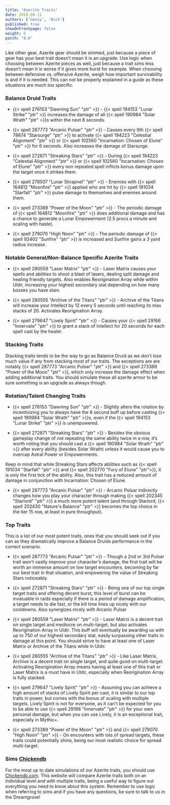 ```yaml
---
title: "Azerite Traits"
date: 2018-08-11
authors: ['Goosy', 'Nick']
published: true
showOnFrontpage: false
weight: 6
patch: "8.0"
---
```


Like other gear, Azerite gear should be simmed, just because a piece of gear has your best trait doesn’t mean it is an upgrade. Use logic when choosing between Azerite pieces as well, just because a trait sims less doesn’t mean it is worse if it gives more burst for example. When choosing between defensive vs. offensive Azerite, weigh how important survivability is and if it is needed. This can not be properly explained in a guide as these situations are much too specific.

### Balance Druid Traits 

- {{< spell 276153 "Dawning Sun" "ptr" >}} - {{< spell 194153 "Lunar Strike" "ptr" >}} increases the damage of all {{< spell 190984 "Solar Wrath" "ptr" >}}s within the next 8 seconds.

- {{< spell 287773 "Arcanic Pulsar" "ptr" >}} - Causes every 9th {{< spell 78674 "Starsurge" "ptr" >}} to activate {{< spell 194223 "Celestial Alignment" "ptr" >}} or {{< spell 102560 "Incarnation: Chosen of Elune" "ptr" >}} for 6 seconds. Also increases the damage of Starsurge.

- {{< spell 272871 "Streaking Stars" "ptr" >}} - During {{< spell 194223 "Celestial Alignment" "ptr" >}} or {{< spell 102560 "Incarnation: Chosen of Elune" "ptr" >}} every non repeated spell inflicts bonus damage upon the target once it strikes them.

- {{< spell 278507 "Lunar Shrapnel" "ptr" >}} - Enemies with {{< spell 164812 "Moonfire" "ptr" >}} applied who are hit by {{< spell 191034 "Starfall" "ptr" >}} pulse damage to themselves and enemies around them. 

- {{< spell 273389 "Power of the Moon" "ptr" >}} - The periodic damage of {{< spell 164812 "Moonfire" "ptr" >}} does additional damage and has a chance to generate a Lunar Empowerment (2.5 procs a minute and scaling with haste).

- {{< spell 279070 "High Noon" "ptr" >}} - The periodic damage of {{< spell 93402 "Sunfire" "ptr" >}} is increased and Sunfire gains a 3 yard radius increase. 


### Notable General/Non-Balance Specific Azerite Traits

- {{< spell 280559 "Laser Matrix" "ptr" >}} - Laser Matrix causes your spells and abilities to shoot a blast of lasers, dealing split damage and healing friendly targets. Also enables Reorigination Array while within Uldir, increasing your highest secondary stat depending on how many bosses you have slain.

- {{< spell 280555 "Archive of the Titans" "ptr" >}} - Archive of the Titans will increase your Intellect by 12 every 5 seconds until reaching its max stacks of 20. Activates Reorigination Array.

- {{< spell 279647 "Lively Spirit" "ptr" >}} - Causes your {{< spell 29166 "Innervate" "ptr" >}} to grant a stack of Intellect for 20 seconds for each spell cast by the healer.


### Stacking Traits

Stacking traits tends to be the way to go as Balance Druid as we don’t lose much value if any from stacking most of our traits. The exceptions are are notably {{< spell 287773 "Arcanic Pulsar" "ptr" >}} and {{< spell 273389 "Power of the Moon" "ptr" >}}, which only increase the damage effect when adding additional traits. You should simulate these all azerite armor to be sure something is an upgrade as always though.


### Rotation/Talent Changing Traits

- {{< spell 276153 "Dawning Sun" "ptr" >}} - Slightly alters the rotation by incentivizing you to always have the 8 second buff up before casting {{< spell 190984 "Solar Wrath" "ptr" >}}s, even if the {{< spell 194153 "Lunar Strike" "ptr" >}} is unempowered.

- {{< spell 272871 "Streaking Stars" "ptr" >}} - Besides the obvious gameplay change of not repeating the same ability twice in a row, it’s worth noting that you should cast a {{< spell 190984 "Solar Wrath" "ptr" >}} after every ability (besides Solar Wrath) unless it would cause you to overcap Astral Power or Empowerments. 

Keep in mind that while Streaking Stars affects abilities such as {{< spell 191034 "Starfall" "ptr" >}} and {{< spell 202770 "Fury of Elune" "ptr">}}, it is only the first tick of the ability. Also, this trait has a reduced amount of damage in conjunction with Incarnation: Chosen of Elune.

- {{< spell 287773 "Arcanic Pulsar" "ptr" >}} - Arcanic Pulsar indirectly changes how you play your character through making {{< spell 202345 "Starlord" "ptr" >}} a much more potent talent (and through Starlord, {{< spell 202430 "Nature's Balance" "ptr" >}} becomes the top choice in the tier 15 row, at least in pure throughput). 


### Top Traits

This is a list of our most potent traits, ones that you should seek out if you can as they dramatically improve a Balance Druids performance in the correct scenario.	

- {{< spell 287773 "Arcanic Pulsar" "ptr" >}} - Though a 2nd or 3rd Pulsar trait won't vastly improve your character's damage, the first trait will be worth an immense amount on low target encounters, becoming by far our best trait in that situation, and empowering the value of Streaking Stars noticeably.

- {{< spell 272871 "Streaking Stars" "ptr" >}} - Being one of our top single target traits and offering decent burst, this level of burst can be invaluable in raids especially if there is a period of damage amplification, a target needs to die fast, or the kill time lines up nicely with our cooldowns. Also synergizes nicely with Arcanic Pulsar

- {{< spell 280559 "Laser Matrix" "ptr" >}} - Laser Matrix is a decent trait on single target and mediocre on multi-target, but also activates Reorigination Array in Uldir. This buff will eventually be awarding us with up to 750 of our highest secondary stat, easily surpassing other traits in damage at this point. You should strive to have at least one of Laser Matrix or Archive of the Titans while in Uldir.

- {{< spell 280555 "Archive of the Titans" "ptr" >}} - Like Laser Matrix, Archive is a decent trait on single target, and quite good on multi-target. Activating Reorigination Array means having at least one of this trait or Laser Matrix is a must have in Uldir, especially when Reorigination Array is fully stacked.

- {{< spell 279647 "Lively Spirit" "ptr" >}} - Assuming you can achieve a high amount of stacks of Lively Spirit per cast, it is similar to our top traits in power, but comes with the bonus of scaling with multiple targets. Lively Spirit is not for everyone, as it can't be expected for you to be able to use {{< spell 29166 "Innervate" "ptr" >}} for your own personal damage, but when you can use Lively, it is an exceptional trait, especially in Mythic+.

- {{< spell 273389 "Power of the Moon" "ptr" >}} and {{< spell 279070 "High Noon" "ptr" >}} - On encounters with lots of spread targets, these traits could potentially shine, being our most realistic choice for spread multi-target.

### Sims [Chickendb](http://www.chickendb.com)

For the most up to date simulations of our Azerite traits, you should use [Chickendb.com](http://www.chickendb.com). This website will compare Azerite traits both on an individual level and with multiple traits, being a useful way to figure out everything you need to know about this system. Remember to use logic when referring to sims and if you have any questions, be sure to talk to us in the Dreamgrove!

